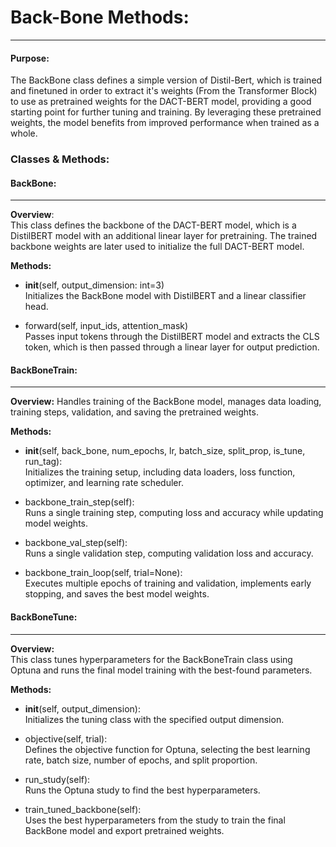 # Back-Bone Methods:
---  
#### Purpose:  
The BackBone class defines a simple version of Distil-Bert, which is trained and finetuned in order to extract it's weights (From the Transformer Block) to use as pretrained weights for the DACT-BERT model, providing a good starting point for further tuning and training. 
By leveraging these pretrained weights, the model benefits from improved performance when trained as a whole.  

### Classes & Methods:

#### BackBone:
---  
**Overview**:  
This class defines the backbone of the DACT-BERT model, which is a DistilBERT model with an additional linear layer for pretraining. The trained backbone weights are later used to initialize the full DACT-BERT model.  

**Methods:**  
- __init__(self, output_dimension: int=3)  
  Initializes the BackBone model with DistilBERT and a linear classifier head.

- forward(self, input_ids, attention_mask)  
  Passes input tokens through the DistilBERT model and extracts the CLS token, which is then passed through a linear layer for output prediction.

#### BackBoneTrain:  
---
**Overview:**
Handles training of the BackBone model, manages data loading, training steps, validation, and saving the pretrained weights.

**Methods:**
- __init__(self, back_bone, num_epochs, lr, batch_size, split_prop, is_tune, run_tag):  
Initializes the training setup, including data loaders, loss function, optimizer, and learning rate scheduler.

- backbone_train_step(self):  
Runs a single training step, computing loss and accuracy while updating model weights.  

- backbone_val_step(self):  
Runs a single validation step, computing validation loss and accuracy.  

- backbone_train_loop(self, trial=None):  
Executes multiple epochs of training and validation, implements early stopping, and saves the best model weights.  

#### BackBoneTune:  
---
**Overview:**  
This class tunes hyperparameters for the BackBoneTrain class using Optuna and runs the final model training with the best-found parameters.  

**Methods:**
- __init__(self, output_dimension):  
Initializes the tuning class with the specified output dimension.  

- objective(self, trial):  
Defines the objective function for Optuna, selecting the best learning rate, batch size, number of epochs, and split proportion.  

- run_study(self):  
Runs the Optuna study to find the best hyperparameters.  

- train_tuned_backbone(self):  
Uses the best hyperparameters from the study to train the final BackBone model and export pretrained weights.  


